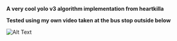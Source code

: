 **A very cool yolo v3 algorithm implementation from heartkilla**

**Tested using my own video taken at the bus stop outside below**

![Alt Text](https://github.com/lxy000719/yolo-v3/blob/master/detections/detections.gif)

